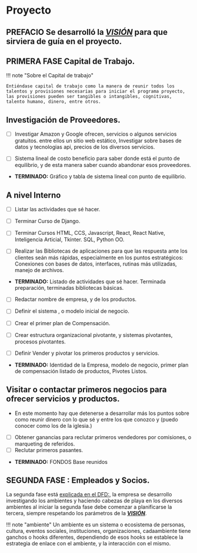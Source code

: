 # Proyecto 



## PREFACIO Se desarrolló la [***VISIÓN***](vision.html) para que sirviera de guía en el proyecto.

## PRIMERA FASE Capital de Trabajo.

!!! note "Sobre el Capital de trabajo"

    Entiéndase capital de trabajo como la manera de reunir todos los talentos y provisiones necesarias para iniciar el programa proyecto, las provisiones pueden ser tangibles o intangibles, cognitivas, talento humano, dinero, entre otros.

## Investigación de Proveedores.

- [ ] Investigar Amazon y Google ofrecen,  servicios o algunos servicios gratuitos. entre ellos un sitio web estático, Investigar sobre bases de datos y tecnologias api, precios de los diversos servicios.

- [ ] Sistema lineal de costo beneficio para saber donde está el punto de equilibrio, y de esta manera saber cuando abandonar esos proveedores.

* **TERMINADO:** Gráfico y tabla de sistema lineal con punto de equilibrio.

## A nivel Interno

- [ ] Listar las actividades que sé hacer.

- [ ] Terminar Curso de Django.

- [ ] Terminar Cursos HTML, CCS, Javascript, React, React Native, Inteligencia Articial, Tkinter. SQL, Python OO.

- [ ] Realizar las Bibliotecas de aplicaciones para que las respuesta ante los clientes seán más rápidas, especialmente en los puntos estratégicos: Conexiones con bases de datos, interfaces, rutinas más utilizadas, manejo de archivos.

* **TERMINADO:** Listado de actividades que sé hacer. Terminada preparación, terminadas bibliotecas básicas.

- [ ] Redactar nombre de empresa, y de los productos.

- [ ] Definir el sistema , o modelo inicial de negocio.

- [ ] Crear el primer plan de Compensación.

- [ ] Crear estructura organizacional pivotante, y sistemas pivotantes, procesos pivotantes.

- [ ] Definir Vender y pivotar los primeros productos y servicios.

* **TERMINADO:** Identidad de la Empresa, modelo de negocio, primer plan de compensación listado de productos, Pivotes Listos.

## Visitar o contactar primeros negocios para ofrecer servicios y productos.

* En este momento hay que detenerse a desarrollar más los puntos sobre como reunir dinero con lo que sé y entre los que conozco y (puedo conocer como los de la iglesia.) 

- [ ] Obtener ganancias para reclutar primeros vendedores por comisiones, o marqueting de referidos.
- [ ] Reclutar primeros pasantes.

* **TERMINADO:** FONDOS Base reunidos

## SEGUNDA FASE : Empleados y Socios.

La segunda fase está [explicada en el DFD:](SegundaParteEmpleadosSocios.html), la empresa se desarrollo investigando los ambientes y haciendo cabezas de playa en los diversos ambientes al iniciar la segunda fase debe comenzar a planificarse la tercera, siempre respetando los parámetros de la [***VISIÓN***](vision.html).

!!! note "ambiente"
    Un ambiente es un sistema o ecosistema de personas, cultura, eventos sociales, instituciones, organizaciones, cadaambiente tiene ganchos o hooks diferentes, dependiendo de esos hooks se establece la estrategia de enlace con el ambiente, y la interacción con el mismo. 